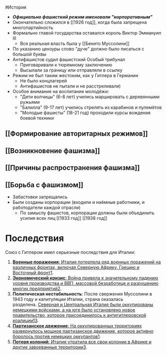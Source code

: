 #История 
- ***Официально фашисткий режим именовали "корпоративным"***
- Окончательно сложился в [[1926 год]], когда была запрещена многопартийность
- Формально главой государства оставался король Виктор Эммануил III
	- Вся реальная власть была у [[Бенито Муссолини]]
- По указанию цензуры слово "дуче" должно было писаться с большой буквы
- Антифашистов судил фашистский Особый трибунал
	- Приговаривали к тюремному заключению
	- Высылали за границу или отправляли в ссылку
- Режим не был таким жестоким, как у Гитлера в Германии
	- Не было концлагерей
	- Антифашистов не пытали и не расстреливали)
- Особое внимание на воспитание молодёжи:
	- "Дети волчицы" (6-8 лет) учились маршировать с деревянными ружьями
	- "Балилла" (9-17 лет) учились стрелять из карабинов и пулемётов
	- "Молодые фашисты" (18-21 год) проходили курсы вождения боевой техники
## [[Формирование авторитарных режимов]] 
## [[Возникновение фашизма]]
## [[Причины распространения фашизма]] 
## [[Борьба с фашизмом]] 

- Забастовки запрещались
- Были созданы корпорации (входили и наёмные работники, и работодатели каждой отрасли)
	 - По замыслу фашистов, корпорации должны были объединить усилия всех лиц
[[1933 год]] 
[[1938 год]] 
# Последствия
Союз с Гитлером имел серьезные последствия для Италии:
1. [**Военные поражения**: Италия потерпела ряд военных поражений на различных фронтах, включая Северную Африку, Грецию и Восточный фронт](https://ru.wikipedia.org/wiki/%D0%98%D1%82%D0%B0%D0%BB%D0%B8%D1%8F_%D0%B2%D0%BE_%D0%92%D1%82%D0%BE%D1%80%D0%BE%D0%B9_%D0%BC%D0%B8%D1%80%D0%BE%D0%B2%D0%BE%D0%B9_%D0%B2%D0%BE%D0%B9%D0%BD%D0%B5)[1](https://ru.wikipedia.org/wiki/%D0%98%D1%82%D0%B0%D0%BB%D0%B8%D1%8F_%D0%B2%D0%BE_%D0%92%D1%82%D0%BE%D1%80%D0%BE%D0%B9_%D0%BC%D0%B8%D1%80%D0%BE%D0%B2%D0%BE%D0%B9_%D0%B2%D0%BE%D0%B9%D0%BD%D0%B5).
2. [**Экономический кризис**: Война привела к значительному падению уровня производства и ВВП, массовой безработице и разрушению многих предприятий](https://ru.wikipedia.org/wiki/%D0%98%D1%82%D0%B0%D0%BB%D0%B8%D1%8F_%D0%B2%D0%BE_%D0%92%D1%82%D0%BE%D1%80%D0%BE%D0%B9_%D0%BC%D0%B8%D1%80%D0%BE%D0%B2%D0%BE%D0%B9_%D0%B2%D0%BE%D0%B9%D0%BD%D0%B5)[2](https://fb.ru/article/191989/italiya-vo-vtoroy-mirovoy-voyne-posledstviya-voynyi-dlya-stranyi).
3. **Политическая нестабильность**: После свержения Муссолини в 1943 году и капитуляции Италии, страна оказалась разделена. [Северная и Центральная Италия были оккупированы немецкими войсками, а на юге было установлено новое правительство, которое присоединилось к антигитлеровской коалиции](https://ru.wikipedia.org/wiki/%D0%98%D1%82%D0%B0%D0%BB%D0%B8%D1%8F_%D0%B2%D0%BE_%D0%92%D1%82%D0%BE%D1%80%D0%BE%D0%B9_%D0%BC%D0%B8%D1%80%D0%BE%D0%B2%D0%BE%D0%B9_%D0%B2%D0%BE%D0%B9%D0%BD%D0%B5)[1](https://ru.wikipedia.org/wiki/%D0%98%D1%82%D0%B0%D0%BB%D0%B8%D1%8F_%D0%B2%D0%BE_%D0%92%D1%82%D0%BE%D1%80%D0%BE%D0%B9_%D0%BC%D0%B8%D1%80%D0%BE%D0%B2%D0%BE%D0%B9_%D0%B2%D0%BE%D0%B9%D0%BD%D0%B5)[3](https://faktrus.ru/%D0%B8%D1%82%D0%B0%D0%BB%D0%B8%D1%8F-%D0%BF%D0%BE%D1%81%D0%BB%D0%B5-%D0%B2%D1%82%D0%BE%D1%80%D0%BE%D0%B9-%D0%BC%D0%B8%D1%80%D0%BE%D0%B2%D0%BE%D0%B9/).
4. [**Партизанское движение**: На оккупированных территориях развернулось мощное партизанское движение, которое активно боролось против немецких оккупантов](https://ru.wikipedia.org/wiki/%D0%98%D1%82%D0%B0%D0%BB%D0%B8%D1%8F_%D0%B2%D0%BE_%D0%92%D1%82%D0%BE%D1%80%D0%BE%D0%B9_%D0%BC%D0%B8%D1%80%D0%BE%D0%B2%D0%BE%D0%B9_%D0%B2%D0%BE%D0%B9%D0%BD%D0%B5)[1](https://ru.wikipedia.org/wiki/%D0%98%D1%82%D0%B0%D0%BB%D0%B8%D1%8F_%D0%B2%D0%BE_%D0%92%D1%82%D0%BE%D1%80%D0%BE%D0%B9_%D0%BC%D0%B8%D1%80%D0%BE%D0%B2%D0%BE%D0%B9_%D0%B2%D0%BE%D0%B9%D0%BD%D0%B5).
5. [**Потеря колоний**: Италия утратила все свои колонии в Африке и другие завоеванные территории](https://ru.wikipedia.org/wiki/%D0%98%D1%82%D0%B0%D0%BB%D0%B8%D1%8F_%D0%B2%D0%BE_%D0%92%D1%82%D0%BE%D1%80%D0%BE%D0%B9_%D0%BC%D0%B8%D1%80%D0%BE%D0%B2%D0%BE%D0%B9_%D0%B2%D0%BE%D0%B9%D0%BD%D0%B5)[3](https://faktrus.ru/%D0%B8%D1%82%D0%B0%D0%BB%D0%B8%D1%8F-%D0%BF%D0%BE%D1%81%D0%BB%D0%B5-%D0%B2%D1%82%D0%BE%D1%80%D0%BE%D0%B9-%D0%BC%D0%B8%D1%80%D0%BE%D0%B2%D0%BE%D0%B9/).